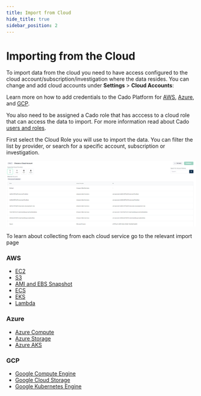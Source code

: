 ```yaml
---
title: Import from Cloud
hide_title: true
sidebar_position: 2
---
```


# Importing from the Cloud
To import data from the cloud you need to have access configured to the cloud account/subscription/investigation where the data resides.
You can change and add cloud accounts under **Settings** > **Cloud Accounts**:

Learn more on how to add credentials to the Cado Platform for [AWS](../../deploy/aws/iam/cross-account-creation.md#adding-the-role-to-cado), [Azure](../../deploy/azure/azure-cross-tenancy-subscriptions.md#registering-credentials-within-cado), and [GCP](../../deploy/gcp/gcp-settings.md#entering-settings).

You also need to be assigned a Cado role that has acccess to a cloud role that can access the data to import. For more information read about Cado [users and roles](../../manage/users-authentication/users.md#managing-roles).

First select the Cloud Role you will use to import the data. You can filter the list by provider, or search for a specific account, subscription or investigation.

![Importing from cloud](/img/import-cloud.png)

To learn about collecting from each cloud service go to the relevant import page

### AWS
 * [EC2](aws/aws-ec2.md)
 * [S3](aws/aws-s3.md)
 * [AMI and EBS Snapshot](aws/aws-ami.md)
 * [ECS](aws/aws-ecs.md)
 * [EKS](aws/aws-eks.md)
 * [Lambda](aws/aws-lambda.md)

### Azure
 * [Azure Compute](azure/azure-compute.md)
 * [Azure Storage](azure/azure-storage.md)
 * [Azure AKS](azure/azure-aks.md)

### GCP
 * [Google Compute Engine](gcp/engine-instance.md)
 * [Google Cloud Storage](gcp/storage.md)
 * [Google Kubernetes Engine](gcp/kubernetes-engine.md)